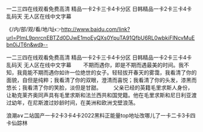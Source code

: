 一二三四在线观看免费高清
精品一卡2卡三卡4卡分区
日韩精品一卡2卡三卡4卡乱码天
无人区在线中文字幕


《/内/部/观/看/地/址👉http://www.baidu.com/link?url=PImL9pnrcnEBTZd0DJwE1moEyQXs0YpuTA91QfbU6RL0wbkiFlNcvMuEbn0iJT6n&wd》--

一二三四在线观看免费高清
精品一卡2卡三卡4卡分区
日韩精品一卡2卡三卡4卡乱码天
无人区在线中文字幕
　　不期而遇你，即是不期而遇最美的时间。我不知，我竟能不期而遇你如许一位绝世的女子。轻轻拔开春天的雾霭，我看清了你的面貌，自但是纯粹；我看清了你的双眼，澄清而喜悦；我看清了你的头发，漆黑而悠长；我看清了你的笑脸，淡但是甘甜。
　　父亲已经的英籍毛里求斯人身份，让勒克莱齐奥同声具有毛里求斯和法兰西共和国党籍。他在毛里求斯和尼日利亚渡过幼年，在尼斯渡过妙龄时间，在美洲和欧洲戈壁浪荡。





浪潮a∨二站国产一卡2卡3卡4卡2022黑料正能量top地址改哪儿了一卡二卡3卡四卡仙踪林
